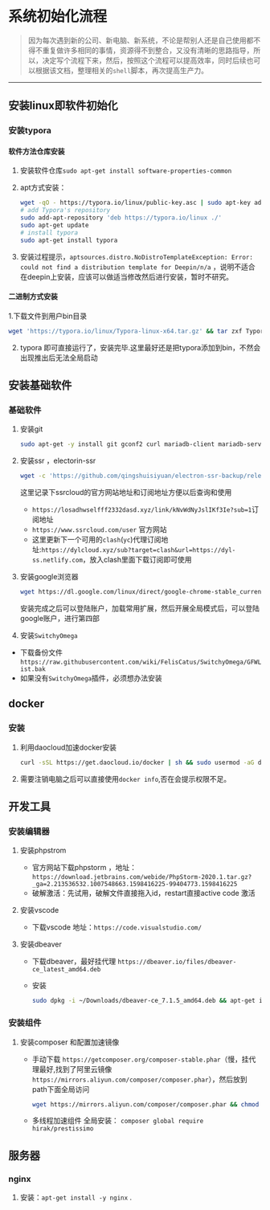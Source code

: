 # 系统初始化流程

<!--标题：系统初始话流程｜分类：运维｜标签：安装，Linux-->

> 因为每次遇到新的公司、新电脑、新系统，不论是帮别人还是自己使用都不得不重复做许多相同的事情，资源得不到整合，又没有清晰的思路指导，所以，决定写个流程下来，然后，按照这个流程可以提高效率，同时后续也可以根据该文档，整理相关的`shell`脚本，再次提高生产力。

---

## 安装linux即软件初始化

### 安装typora

#### 软件方法仓库安装

1. 安装软件仓库`sudo apt-get install software-properties-common`

2. apt方式安装：

   ```bash
   wget -qO - https://typora.io/linux/public-key.asc | sudo apt-key add -
   # add Typora's repository
   sudo add-apt-repository 'deb https://typora.io/linux ./'
   sudo apt-get update
   # install typora
   sudo apt-get install typora
   ```

3. 安装过程提示，`aptsources.distro.NoDistroTemplateException: Error: could not find a distribution template for Deepin/n/a` ，说明不适合在deepin上安装，应该可以做适当修改然后进行安装，暂时不研究。

#### 二进制方式安装

1.下载文件到用户bin目录

```bash
wget 'https://typora.io/linux/Typora-linux-x64.tar.gz' && tar zxf Typora-linux-x64.tar.gz && ln -s ~/bin/Typora-linux-x64/Typora ~/bin/typora  && sudo chown root:root ~/bin/Typora-linux-x64/chrome-sandbox && sudo chmod 4755 ~/bin/Typora-linux-x64/chrome-sandbox && rm -rf Typora-linux-x64.tar.gz && echo 'export PATH=$PATH:$HOME/bin' >> ~/.bashrc && source ~/.bashrc
```

2. typora 即可直接运行了，安装完毕.这里最好还是把typora添加到bin，不然会出现推出后无法全局启动

## 安装基础软件

### 基础软件

1. 安装git

   ```bash
   sudo apt-get -y install git gconf2 curl mariadb-client mariadb-server 
   ```

2. 安装ssr ，electorin-ssr

   ```bash
   wget -c 'https://github.com/qingshuisiyuan/electron-ssr-backup/releases/download/v0.2.6/electron-ssr-0.2.6.deb' && sudo dpkg -i electron-ssr-0.2.6.deb && rm electron-ssr-0.2.6.deb
   ```

   这里记录下ssrcloud的官方网站地址和订阅地址方便以后查询和使用

   * `https://losadhwselfff2332dasd.xyz/link/kNvWdNyJslIKf3Ie?sub=1`订阅地址
   * `https://www.ssrcloud.com/user` 官方网站
   * 这里更新下一个可用的`clash`(`yc`)代理订阅地址:`https://dylcloud.xyz/sub?target=clash&url=https://dyl-ss.netlify.com`，放入clash里面下载订阅即可使用

3. 安装google浏览器 

   ```bash
   wget https://dl.google.com/linux/direct/google-chrome-stable_current_amd64.deb && sudo dpkg -i google-chrome-stable_current_amd64.deb && sudo apt-get install -f
   ```

   安装完成之后可以登陆账户，加载常用扩展，然后开展全局模式后，可以登陆google账户，进行第四部


4.  安装`SwitchyOmega` 

   * 下载备份文件 `https://raw.githubusercontent.com/wiki/FelisCatus/SwitchyOmega/GFWList.bak`
   * 如果没有`SwitchyOmega`插件，必须想办法安装

## docker

### 安装

1. 利用daocloud加速docker安装 

   ```bash
   curl -sSL https://get.daocloud.io/docker | sh && sudo usermod -aG docker $USER
   ```

2. 需要注销电脑之后可以直接使用`docker info`,否在会提示权限不足。

## 开发工具

### 安装编辑器

1. 安装phpstrom

   * 官方网站下载phpstorm ，地址： `https://download.jetbrains.com/webide/PhpStorm-2020.1.tar.gz?_ga=2.213536532.1007548663.1598416225-99404773.1598416225`   
   * 破解激活：先试用，破解文件直接拖入id，restart直接active code 激活

2. 安装vscode

   * 下载vscode 地址：`https://code.visualstudio.com/` 

3. 安装dbeaver

   * 下载dbeaver，最好挂代理 `https://dbeaver.io/files/dbeaver-ce_latest_amd64.deb` 

   * 安装  

      ```bash
     sudo dpkg -i ~/Downloads/dbeaver-ce_7.1.5_amd64.deb && apt-get install -f
     ```



### 安装组件

1. 安装composer 和配置加速镜像

   * 手动下载 `https://getcomposer.org/composer-stable.phar`（慢，挂代理最好,找到了阿里云镜像` https://mirrors.aliyun.com/composer/composer.phar`），然后放到path下面全局访问 

     ```bash
     wget https://mirrors.aliyun.com/composer/composer.phar && chmod a+x composer.phar && sudo mv composer.phar /usr/local/bin/composer && composer config -g repo.packagist composer https://mirrors.aliyun.com/composer/
     ```

   * 多线程加速组件 全局安装： `composer global require hirak/prestissimo`

## 服务器

### nginx

1. 安装：`apt-get install -y nginx` .

